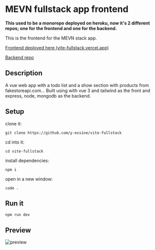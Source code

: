 # MEVN fullstack app frontend
__This used to be a monorepo deployed on heroku, now it's 2 different repos; one for the frontend and one for the backend.__

This is the frontend for the MEVN stack app.

[Frontend deployed here (vite-fullstack.vercel.app)](https://vite-fullstack.vercel.app)

[Backend repo](https://github.com/y-essine/vite-fullstack-backend)

## Description
A vue web app with a todo list and a show section with products from fakestoreapi.com...
Built using with vue 3 and tailwind as the front and express, node, mongodb as the backend.

## Setup
clone it: 

```shell
git clone https://github.com/y-essine/vite-fullstack
```

cd into it:

```shell
cd vite-fullstack
```


install dependencies:

```shell
npm i
```


open in a new window:

```shell
code .
```

## Run it

```shell
npm run dev
```

## Preview

![preview](https://i.imgur.com/vxbShdj.png)
